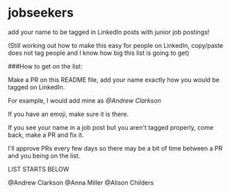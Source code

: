 # jobseekers

add your name to be tagged in LinkedIn posts with junior job postings!

(Still working out how to make this easy for people on LinkedIn, copy/paste does not tag people and I know how big this list is going to get)

###How to get on the list:

Make a PR on this README file, add your name exactly how you would be tagged on LinkedIn.

For example, I would add mine as _@Andrew Clarkson_

If you have an emoji, make sure it is there.

If you see your name in a job post but you aren't tagged properly, come back, make a PR and fix it.

I'll approve PRs every few days so there may be a bit of time between a PR and you being on the list.

LIST STARTS BELOW

@Andrew Clarkson
@Anna Miller
@Alison Childers
